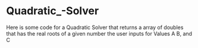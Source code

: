 # Quadratic_-Solver
Here is some code for a Quadratic Solver that returns a array of doubles that has the real roots of a given number the user inputs for Values A B, and C
